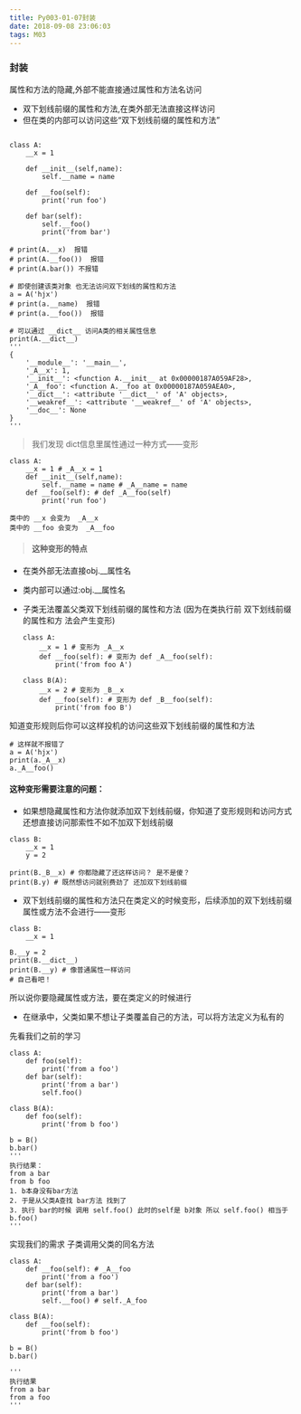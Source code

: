 ```yaml
---
title: Py003-01-07封装
date: 2018-09-08 23:06:03
tags: M03
---
```


### 封装

属性和方法的隐藏,外部不能直接通过属性和方法名访问

- 双下划线前缀的属性和方法,在类外部无法直接这样访问
- 但在类的内部可以访问这些“双下划线前缀的属性和方法”

```

class A:
    __x = 1

    def __init__(self,name):
        self.__name = name

    def __foo(self):
        print('run foo')
    
    def bar(self):
        self.__foo()
        print('from bar')

# print(A.__x)  报错
# print(A.__foo())  报错
# print(A.bar()) 不报错

# 即使创建该类对象 也无法访问双下划线的属性和方法
a = A('hjx')
# print(a.__name)  报错
# print(a.__foo())  报错

# 可以通过 __dict__ 访问A类的相关属性信息
print(A.__dict__)
'''
{
    '__module__': '__main__',
    '_A__x': 1,
    '__init__': <function A.__init__ at 0x00000187A059AF28>, 
    '_A__foo': <function A.__foo at 0x00000187A059AEA0>, 
    '__dict__': <attribute '__dict__' of 'A' objects>, 
    '__weakref__': <attribute '__weakref__' of 'A' objects>, 
    '__doc__': None
}
'''
```

> 我们发现 dict信息里属性通过一种方式——变形

```
class A:
    __x = 1 # _A__x = 1
    def __init__(self,name):
        self.__name = name # _A__name = name
    def __foo(self): # def _A__foo(self)
        print('run foo')

类中的 __x 会变为  _A__x
类中的 __foo 会变为  _A__foo
```

> #### 这种变形的特点

- 在类外部无法直接obj.__属性名
- 类内部可以通过:obj.__属性名
- 子类无法覆盖父类双下划线前缀的属性和方法
    (因为在类执行前 双下划线前缀的属性和方
    法会产生变形)

    ```
    class A:
        __x = 1 # 变形为 _A__x
        def __foo(self): # 变形为 def _A__foo(self):
            print('from foo A')

    class B(A):
        __x = 2 # 变形为 _B__x
        def __foo(self): # 变形为 def _B__foo(self):
            print('from foo B')
    ```



知道变形规则后你可以这样投机的访问这些双下划线前缀的属性和方法

```
# 这样就不报错了
a = A('hjx')
print(a._A__x)
a._A__foo()
```

#### 这种变形需要注意的问题：

- 如果想隐藏属性和方法你就添加双下划线前缀，你知道了变形规则和访问方式还想直接访问那索性不如不加双下划线前缀

```
class B:
    __x = 1
    y = 2

print(B._B__x) # 你都隐藏了还这样访问？ 是不是傻？
print(B.y) # 既然想访问就别费劲了 还加双下划线前缀
```

- 双下划线前缀的属性和方法只在类定义的时候变形，后续添加的双下划线前缀属性或方法不会进行——变形

```
class B:
    __x = 1

B.__y = 2
print(B.__dict__)
print(B.__y) # 像普通属性一样访问
# 自己看吧！  
```

所以说你要隐藏属性或方法，要在类定义的时候进行

- 在继承中，父类如果不想让子类覆盖自己的方法，可以将方法定义为私有的

先看我们之前的学习

```
class A:
    def foo(self):
        print('from a foo')
    def bar(self):
        print('from a bar')
        self.foo()
        
class B(A):
    def foo(self):
        print('from b foo')

b = B()
b.bar()
'''
执行结果： 
from a bar
from b foo
1. b本身没有bar方法
2. 于是从父类A查找 bar方法 找到了
3. 执行 bar的时候 调用 self.foo() 此时的self是 b对象 所以 self.foo() 相当于 b.foo()
'''
```

实现我们的需求 子类调用父类的同名方法

```
class A:
    def __foo(self): # _A__foo
        print('from a foo')
    def bar(self):
        print('from a bar')
        self.__foo() # self._A_foo

class B(A):
    def __foo(self):
        print('from b foo')

b = B()
b.bar()

'''
执行结果
from a bar
from a foo
'''
```